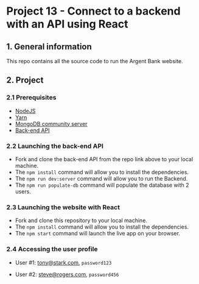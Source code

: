 # Project 13 - Connect to a backend with an API using React

## 1. General information
This repo contains all the source code to run the Argent Bank website.

## 2. Project

### 2.1 Prerequisites

- [NodeJS](https://nodejs.org/en/)
- [Yarn](https://yarnpkg.com/)
- [MongoDB community server](https://www.mongodb.com/try/download/community)
- [Back-end API](https://github.com/OpenClassrooms-Student-Center/Project-10-Bank-API)

### 2.2 Launching the back-end API

- Fork and clone the back-end API from the repo link above to your local machine.
- The `npm install` command will allow you to install the dependencies.
- The `npm run dev:server` command will allow you to run the Backend.
- The `npm run populate-db` command will populate the database with 2 users.

### 2.3 Launching the website with React

- Fork and clone this repository to your local machine.
- The `npm install` command will allow you to install the dependencies.
- The `npm start` command will launch the live app on your browser.

### 2.4 Accessing the user profile

- User #1: tony@stark.com, `password123`

- User #2: steve@rogers.com, `password456`